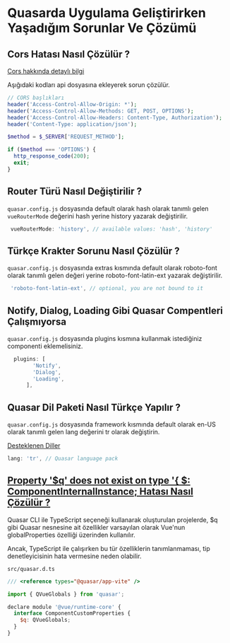 # Quasarda Uygulama Geliştirirken Yaşadığım Sorunlar Ve Çözümü

## Cors Hatası Nasıl Çözülür ?

[Cors hakkında detaylı bilgi](https://github.com/kaankaltakkiran/Linux_notlarim/blob/main/php_notlarim/notlarim/cors_nedir.md)

Aşığıdaki kodları api dosyasına ekleyerek sorun çözülür.

```php
// CORS başlıkları
header('Access-Control-Allow-Origin: *');
header('Access-Control-Allow-Methods: GET, POST, OPTIONS');
header('Access-Control-Allow-Headers: Content-Type, Authorization');
header('Content-Type: application/json');

$method = $_SERVER['REQUEST_METHOD'];

if ($method === 'OPTIONS') {
  http_response_code(200);
  exit;
}

```

## Router Türü Nasıl Değiştirilir ?

`quasar.config.js` dosyasında default olarak hash olarak tanımlı gelen `vueRouterMode` değerini hash yerine history yazarak değiştirilir.

```js
 vueRouterMode: 'history', // available values: 'hash', 'history'
```

## Türkçe Krakter Sorunu Nasıl Çözülür ?

`quasar.config.js` dosyasında extras kısmında default olarak roboto-font olarak tanımlı gelen değeri yerine roboto-font-latin-ext yazarak değiştirilir.

```js
 'roboto-font-latin-ext', // optional, you are not bound to it
```

## Notify, Dialog, Loading Gibi Quasar Compentleri Çalışmıyorsa

`quasar.config.js` dosyasında plugins kısmına kullanmak istediğiniz componenti eklemelisiniz.

```js
  plugins: [
        'Notify',
        'Dialog',
        'Loading',
      ],
```

## Quasar Dil Paketi Nasıl Türkçe Yapılır ?

`quasar.config.js` dosyasında framework kısmında default olarak en-US olarak tanımlı gelen lang değerini tr olarak değiştirin.

[Desteklenen Diller](https://github.com/quasarframework/quasar/tree/dev/ui/lang)

```js
lang: 'tr', // Quasar language pack
```

## [ Property '$q' does not exist on type '{ $: ComponentInternalInstance; Hatası Nasıl Çözülür ?](https://chatgpt.com/share/67483eea-89a0-8008-b22a-b054a63847a5)

Quasar CLI ile TypeScript seçeneği kullanarak oluşturulan projelerde, $q gibi Quasar nesnesine ait özellikler varsayılan olarak Vue'nun globalProperties özelliği üzerinden kullanılır.

Ancak, TypeScript ile çalışırken bu tür özelliklerin tanımlanmaması, tip denetleyicisinin hata vermesine neden olabilir.

`src/quasar.d.ts`

```js
/// <reference types="@quasar/app-vite" />

import { QVueGlobals } from 'quasar';

declare module '@vue/runtime-core' {
  interface ComponentCustomProperties {
    $q: QVueGlobals;
  }
}
```

